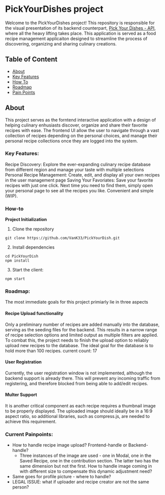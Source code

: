 # PickYourDishes project
Welcome to the PickYourDishes project! This repository is responsible for the visual presentation of its backend counterpart, [Pick Your Dishes - API](https://github.com/VanK33/PickYourDish-API), where all the heavy lifting takes place. This application is served as a food recipe management applicaiton designed to streamline the process of discovering, organizing and sharing culinary creations. 

## Table of Content
- [About](#about)
- [Key Features](#key-features)
- [How To](#how-to)
- [Roadmap](#roadmap)
- [Pain Points](#current-painpoints)

## About
This project serves as the forntend interactive application with a design of helping culinary enhusiasts discover, organize and share their favorite recipes with ease. The frontend UI allow the user to navigate through a vast collection of recipes depending on the personal choices, and manage their personal recipe collections once they are logged into the system. 


### Key Features:
Recipe Discovery: Explore the ever-expanding culinary recipe database from different region and manage your taste with multiple selections
Personal Recipe Management: Create, edit, and display all your own recipes in the user management page
Saving Your Favoriates: Save your favorite recipes with just one click. Next time you need to find them, simply open your personal page to see all the recipes you like. Convenient and simple (WIP).

### How-to
**Project Initialization**
1. Clone the repository
```
git clone https://github.com/VanK33/PickYourDish.git
```

2. Install dependencies
```
cd PickYourDish
npm install
```

3. Start the client:
```
npm start
```

### Roadmap:
The most immediate goals for this project primiarly lie in three aspects

#### Recipe Upload functionality ####

Only a preliminary number of recipes are added manually into the database, serving as the seeding files for the backend. This results in a narrow range of recipe selection options and limited output as multiple filters are applied. To combat this, the project needs to finish the upload option to reliably upload new recipes to the database. The ideal goal for the database is to hold more than 100 recipes.
current count: 17

#### User Registration ####

Currently, the user registration window is not implemented, although the backend support is already there. This will prevent any incoming traffic from registering, and therefore blocked from being able to add/edit recipes.

#### Multer Support ####

It is another critical component as each recipe requires a thumbnail image to be properly displayed. The uploaded image should ideally be in a 16:9 aspect ratio, so additional libraries, such as compress.js, are needed to achieve this requirement.


### Current Painpoints:
- How to handle recipe image upload? Frontend-handle or Backend-handle? 
  - Three instances of the image are used - one in Modal, one in the Saved Recipe, one in the contribution section. The latter two has the same dimension but not the first. How to handle image coming in with different size to compensate this dynamic adjustment need?
- Same goes for profile picture - where to handle?
- LEGAL ISSUE: what if uploader and recipe creator are not the same person?
